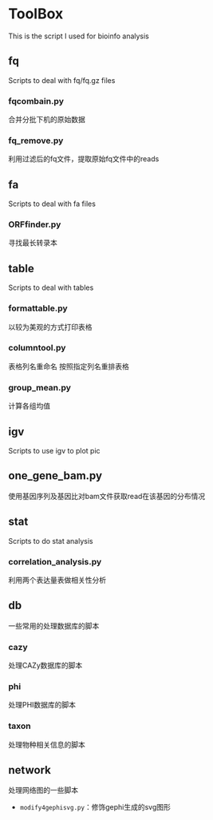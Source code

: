 # ToolBox
This is the script I used for bioinfo analysis

## fq
Scripts to deal with fq/fq.gz files

### fqcombain.py
合并分批下机的原始数据

### fq_remove.py
利用过滤后的fq文件，提取原始fq文件中的reads


## fa
Scripts to deal with fa files

### ORFfinder.py
寻找最长转录本


## table
Scripts to deal with tables

### formattable.py
以较为美观的方式打印表格

### columntool.py
表格列名重命名
按照指定列名重排表格

### group_mean.py
计算各组均值


## igv
Scripts to use igv to plot pic


## one_gene_bam.py
使用基因序列及基因比对bam文件获取read在该基因的分布情况


## stat
Scripts to do stat analysis

### correlation_analysis.py
利用两个表达量表做相关性分析


## db
一些常用的处理数据库的脚本

### cazy
处理CAZy数据库的脚本

### phi
处理PHI数据库的脚本

### taxon
处理物种相关信息的脚本


## network
处理网络图的一些脚本
- `modify4gephisvg.py`：修饰gephi生成的svg图形
